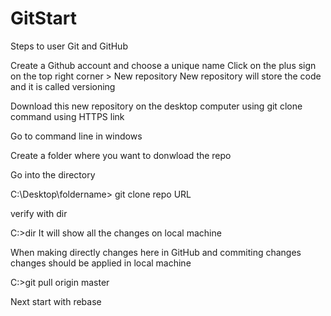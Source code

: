 # GitStart
Steps to user Git and GitHub

Create a Github account and choose a unique name
Click on the plus sign on the top right corner > New repository
New repository will store the code and it is called versioning

Download this new repository on the desktop computer using git clone command 
using HTTPS link

Go to command line in windows 

Create a folder where you want to donwload the repo

Go into the directory

C:\Desktop\foldername> git clone repo URL

verify with dir

C:\>dir 
It will show all the changes on local machine 

When making directly changes here in GitHub and commiting changes
changes should be applied in local machine

C:\>git pull origin master

Next start with rebase 




